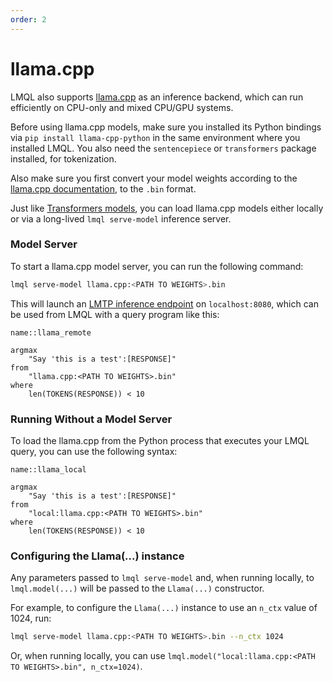 ```yaml
---
order: 2
---
```

# llama.cpp

LMQL also supports [llama.cpp](https://github.com/ggerganov/llama.cpp) as an inference backend, which can run efficiently on CPU-only and mixed CPU/GPU systems.

Before using llama.cpp models, make sure you installed its Python bindings via `pip install llama-cpp-python` in the same environment where you installed LMQL. You also need the `sentencepiece` or `transformers` package installed, for tokenization.


Also make sure you first convert your model weights according to the [llama.cpp documentation](https://github.com/ggerganov/llama.cpp#prepare-data--run), to the `.bin` format.

Just like [Transformers models](./hf.html), you can load llama.cpp models either locally or via a long-lived `lmql serve-model` inference server.

### Model Server

To start a llama.cpp model server, you can run the following command:

```bash
lmql serve-model llama.cpp:<PATH TO WEIGHTS>.bin
```

This will launch an [LMTP inference endpoint](https://github.com/eth-sri/lmql/tree/main/src/lmql/models/lmtp) on `localhost:8080`, which can be used from LMQL with a query program like this:

```{lmql}
name::llama_remote

argmax 
    "Say 'this is a test':[RESPONSE]" 
from 
    "llama.cpp:<PATH TO WEIGHTS>.bin"
where 
    len(TOKENS(RESPONSE)) < 10
```

### Running Without a Model Server

To load the llama.cpp from the Python process that executes your LMQL query, you can use the following syntax:

```{lmql}
name::llama_local

argmax 
    "Say 'this is a test':[RESPONSE]"
from
    "local:llama.cpp:<PATH TO WEIGHTS>.bin"
where 
    len(TOKENS(RESPONSE)) < 10
```

### Configuring the Llama(...) instance

Any parameters passed to `lmql serve-model` and, when running locally, to `lmql.model(...)` will be passed to the `Llama(...)` constructor. 

For example, to configure the `Llama(...)` instance to use an `n_ctx` value of 1024, run:

```bash
lmql serve-model llama.cpp:<PATH TO WEIGHTS>.bin --n_ctx 1024
```

Or, when running locally, you can use `lmql.model("local:llama.cpp:<PATH TO WEIGHTS>.bin", n_ctx=1024)`.

